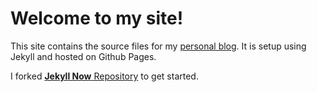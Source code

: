 # Welcome to my site!

This site contains the source files for my [personal blog](https://andymacool.github.io). It is setup using Jekyll and hosted on Github Pages.

I forked [**Jekyll Now** Repository](https://github.com/barryclark/jekyll-now) to get started.
